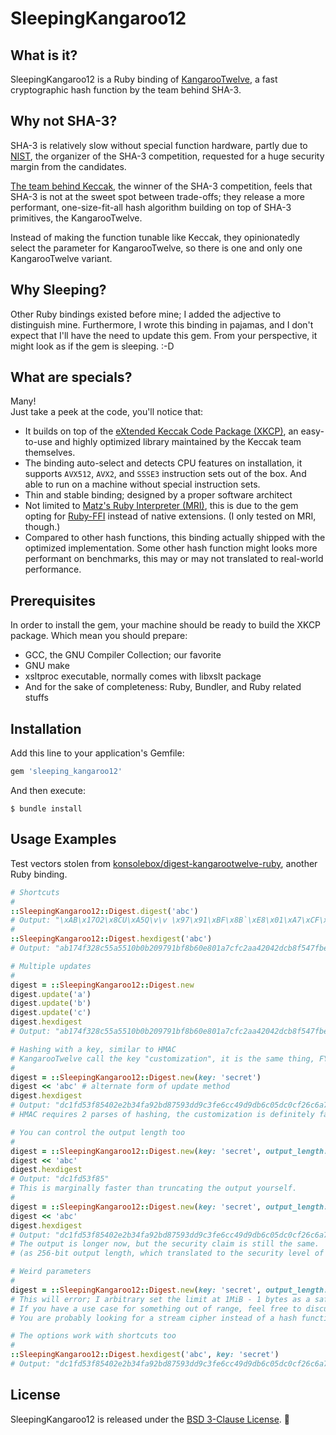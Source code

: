 # SleepingKangaroo12

## What is it?

SleepingKangaroo12 is a Ruby binding of [KangarooTwelve](https://keccak.team/kangarootwelve.html), a fast cryptographic
hash function by the team behind SHA-3.

## Why not SHA-3?

SHA-3 is relatively slow without special function hardware, partly due to [NIST](https://www.nist.gov/), the organizer
of the SHA-3 competition, requested for a huge security margin from the candidates.

[The team behind Keccak](https://keccak.team/), the winner of the SHA-3 competition, feels that SHA-3 is not at the
sweet spot between trade-offs; they release a more performant, one-size-fit-all hash algorithm building on top of SHA-3
primitives, the KangarooTwelve.

Instead of making the function tunable like Keccak, they opinionatedly select the parameter for KangarooTwelve, so there
is one and only one KangarooTwelve variant.

## Why Sleeping?

Other Ruby bindings existed before mine; I added the adjective to distinguish mine. Furthermore, I wrote this binding in
pajamas, and I don't expect that I'll have the need to update this gem. From your perspective, it might look as if the
gem is sleeping. :-D

## What are specials?

Many!  
Just take a peek at the code, you'll notice that:

- It builds on top of the [eXtended Keccak Code Package (XKCP)](https://github.com/XKCP/XKCP), an easy-to-use and highly
  optimized library maintained by the Keccak team themselves.
- The binding auto-select and detects CPU features on installation, it supports `AVX512`, `AVX2`, and `SSSE3`
  instruction sets out of the box. And able to run on a machine without special instruction sets.
- Thin and stable binding; designed by a proper software architect
- Not limited to [Matz's Ruby Interpreter (MRI)](https://en.wikipedia.org/wiki/Ruby_MRI), this is due to the gem opting
  for [Ruby-FFI](https://github.com/ffi/ffi) instead of native extensions.
  (I only tested on MRI, though.)
- Compared to other hash functions, this binding actually shipped with the optimized implementation. Some
  other hash function might looks more performant on benchmarks, this may or may not translated to real-world
  performance.

## Prerequisites

In order to install the gem, your machine should be ready to build the XKCP package. Which mean you should prepare:

- GCC, the GNU Compiler Collection; our favorite
- GNU make
- xsltproc executable, normally comes with libxslt package
- And for the sake of completeness: Ruby, Bundler, and Ruby related stuffs

## Installation

Add this line to your application's Gemfile:

~~~ruby
gem 'sleeping_kangaroo12'
~~~

And then execute:

    $ bundle install

## Usage Examples

Test vectors stolen
from [konsolebox/digest-kangarootwelve-ruby](https://github.com/konsolebox/digest-kangarootwelve-ruby), another Ruby
binding.

~~~ruby
# Shortcuts
#
::SleepingKangaroo12::Digest.digest('abc')
# Output: "\xAB\x17O2\x8CU\xA5Q\v\v \x97\x91\xBF\x8B`\xE8\x01\xA7\xCF\xC2\xAAB\x04-\xCB\x8FT\x7F\xBE:}"
#
::SleepingKangaroo12::Digest.hexdigest('abc')
# Output: "ab174f328c55a5510b0b209791bf8b60e801a7cfc2aa42042dcb8f547fbe3a7d"

# Multiple updates
#
digest = ::SleepingKangaroo12::Digest.new
digest.update('a')
digest.update('b')
digest.update('c')
digest.hexdigest
# Output: "ab174f328c55a5510b0b209791bf8b60e801a7cfc2aa42042dcb8f547fbe3a7d"

# Hashing with a key, similar to HMAC
# KangarooTwelve call the key "customization", it is the same thing, FYI
#
digest = ::SleepingKangaroo12::Digest.new(key: 'secret')
digest << 'abc' # alternate form of update method
digest.hexdigest
# Output: "dc1fd53f85402e2b34fa92bd87593dd9c3fe6cc49d9db6c05dc0cf26c6a7e03f"
# HMAC requires 2 parses of hashing, the customization is definitely faster

# You can control the output length too
#
digest = ::SleepingKangaroo12::Digest.new(key: 'secret', output_length: 5)
digest << 'abc'
digest.hexdigest
# Output: "dc1fd53f85"
# This is marginally faster than truncating the output yourself.
#
digest = ::SleepingKangaroo12::Digest.new(key: 'secret', output_length: 64)
digest << 'abc'
digest.hexdigest
# Output: "dc1fd53f85402e2b34fa92bd87593dd9c3fe6cc49d9db6c05dc0cf26c6a7e03fc4b18c621b57dbb8967094b160dbf22ee42402d7e3d45ecab4b02ef0db14b105"
# The output is longer now, but the security claim is still the same.
# (as 256-bit output length, which translated to the security level of 128-bit)

# Weird parameters
#
digest = ::SleepingKangaroo12::Digest.new(key: 'secret', output_length: 1_000_000_000_000)
# This will error; I arbitrary set the limit at 1MiB - 1 bytes as a safety measure. Same for length <= 0
# If you have a use case for something out of range, feel free to discuss.
# You are probably looking for a stream cipher instead of a hash function, though.

# The options work with shortcuts too
# 
::SleepingKangaroo12::Digest.hexdigest('abc', key: 'secret')
# Output: "dc1fd53f85402e2b34fa92bd87593dd9c3fe6cc49d9db6c05dc0cf26c6a7e03f"
~~~

## License

SleepingKangaroo12 is released under the [BSD 3-Clause License](LICENSE.md). :tada:
